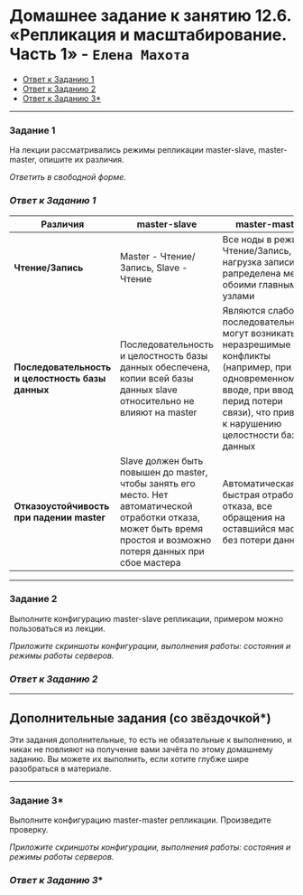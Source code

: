 # Домашнее задание к занятию 12.6. «Репликация и масштабирование. Часть 1» - `Елена Махота`

- [Ответ к Заданию 1](#1)
- [Ответ к Заданию 2](#2)
- [Ответ к Заданию 3*](#3)

---

### Задание 1

На лекции рассматривались режимы репликации master-slave, master-master, опишите их различия.

*Ответить в свободной форме.*

### *<a name="1">Ответ к Заданию 1</a>*

| **Различия**                                     | **master-slave**                                                                                                                                                     | **master-master**                                                                                                                                                                               |
|--------------------------------------------------|----------------------------------------------------------------------------------------------------------------------------------------------------------------------|-------------------------------------------------------------------------------------------------------------------------------------------------------------------------------------------------|
| **Чтение/Запись**                                | Master - Чтение/Запись, Slave - Чтение                                                                                                                               | Все ноды в режиме Чтение/Запись, нагрузка записи рапределена между обоими главными узлами                                                                                                       |
| **Последовательность и целостность базы данных** | Последовательность и целостность базы данных обеспечена, копии всей базы данных slave относительно не влияют на master                                               | Являются  слабо последовательными, могут возникать неразрешимые конфликты (например, при одновременном вводе, при вводе в перид потери связи), что приведет к нарушению целостности базы данных |
| **Отказоустойчивость при падении  master**       | Slave должен быть повышен до master, чтобы занять его место. Нет автоматической отработки отказа, может быть время простоя и возможно потеря данных при сбое мастера | Автоматическая и быстрая отработка отказа, все обращения на оставшийся мастер без потери данных                                                                                                 |


---

### Задание 2

Выполните конфигурацию master-slave репликации, примером можно пользоваться из лекции.

*Приложите скриншоты конфигурации, выполнения работы: состояния и режимы работы серверов.*


### *<a name="2">Ответ к Заданию 2</a>*


---

## Дополнительные задания (со звёздочкой*)
Эти задания дополнительные, то есть не обязательные к выполнению, и никак не повлияют на получение вами зачёта по этому домашнему заданию. Вы можете их выполнить, если хотите глубже шире разобраться в материале.

---

### Задание 3* 

Выполните конфигурацию master-master репликации. Произведите проверку.

*Приложите скриншоты конфигурации, выполнения работы: состояния и режимы работы серверов.*


### *<a name="3">Ответ к Заданию 3*</a>*


